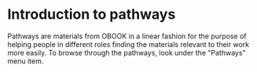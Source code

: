# Introduction to pathways

Pathways are materials from OBOOK in a linear fashion for the purpose of helping people in different roles finding the materials relevant to their work more easily. To browse through the pathways, look under the "Pathways" menu item.
